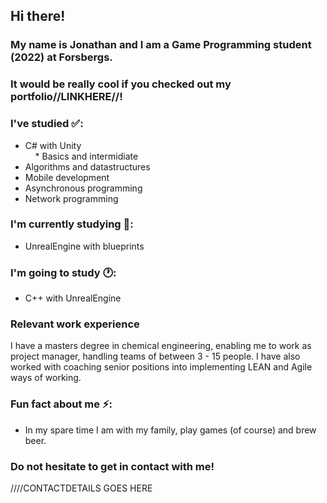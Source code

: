 ## Hi there!

### My name is Jonathan and I am a Game Programming student (2022) at Forsbergs.
### It would be really cool if you checked out my portfolio//LINKHERE//!

### I've studied ✅:
* C# with Unity  
&nbsp;&nbsp;&nbsp;&nbsp;* Basics and intermidiate
* Algorithms and datastructures
* Mobile development
* Asynchronous programming
* Network programming

### I'm currently studying 📘:

* UnrealEngine with blueprints

### I'm going to study 🕐:
* C++ with UnrealEngine

### Relevant work experience
I have a masters degree in chemical engineering, enabling me to work as project manager, handling teams of between 3 - 15 people. I have also worked with coaching senior positions into implementing LEAN and Agile ways of working.

### Fun fact about me ⚡:
* In my spare time I am with my family, play games (of course) and brew beer.

### Do not hesitate to get in contact with me!
////CONTACTDETAILS GOES HERE

<!--
**JonathanJonsson/JonathanJonsson** is a ✨ _special_ ✨ repository because its `README.md` (this file) appears on your GitHub profile.

Here are some ideas to get you started:

- 🔭 I’m currently working on ...
- 🌱 I’m currently learning ...
- 👯 I’m looking to collaborate on ...
- 🤔 I’m looking for help with ...
- 💬 Ask me about ...
- 📫 How to reach me: ...
- 😄 Pronouns: ...
- ⚡ Fun fact: ...
-->
